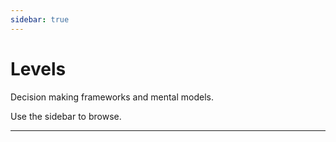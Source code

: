 ```yaml
---
sidebar: true
---
```


# Levels

Decision making frameworks and mental models.

Use the sidebar to browse.

----

<section-contents />